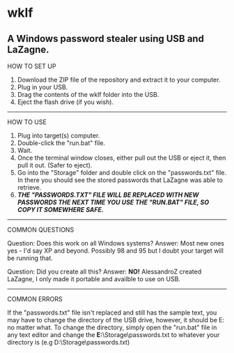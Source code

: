 # wklf
A Windows password stealer using USB and LaZagne.
--------------------------------------------------------------------

HOW TO SET UP

1. Download the ZIP file of the repository and extract it to your computer.
2. Plug in your USB.
3. Drag the contents of the wklf folder into the USB.
4. Eject the flash drive (if you wish).

--------------------------------------------------------------------

HOW TO USE

1. Plug into target(s) computer.
2. Double-click the "run.bat" file.
3. Wait.
4. Once the terminal window closes, either pull out the USB or eject it, then pull it out. (Safer to eject).
5. Go into the "Storage" folder and double click on the "passwords.txt" file. In there you should see the stored passwords that LaZagne was able to retrieve.
6. **_THE "PASSWORDS.TXT" FILE WILL BE REPLACED WITH NEW PASSWORDS THE NEXT TIME YOU USE THE "RUN.BAT" FILE, SO COPY IT SOMEWHERE SAFE._**

--------------------------------------------------------------------

COMMON QUESTIONS

Question: Does this work on all Windows systems?
Answer: Most new ones yes - I'd say XP and beyond. Possibly 98 and 95 but I doubt your target will be running that.

Question: Did you create all this?
Answer: **NO!** AlessandroZ created LaZagne, I only made it portable and availble to use on USB.

--------------------------------------------------------------------

COMMON ERRORS

If the "passwords.txt" file isn't replaced and still has the sample text, you may have to change the directory of the USB drive, however, it should be E: no matter what. To change the directory, simply open the "run.bat" file in any text editor and change the **E:**\Storage\passwords.txt to whatever your directory is (e.g D:\Storage\passwords.txt)


